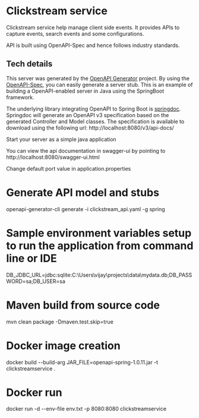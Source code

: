 # Clickstream service

Clickstream service help manage client side events. It provides APIs to capture events, search events and some configurations.

API is built using OpenAPI-Spec and hence follows industry standards.

## Tech details
This server was generated by the [OpenAPI Generator](https://openapi-generator.tech) project.
By using the [OpenAPI-Spec](https://openapis.org), you can easily generate a server stub.
This is an example of building a OpenAPI-enabled server in Java using the SpringBoot framework.

The underlying library integrating OpenAPI to Spring Boot is [springdoc](https://springdoc.org).
Springdoc will generate an OpenAPI v3 specification based on the generated Controller and Model classes.
The specification is available to download using the following url:
http://localhost:8080/v3/api-docs/

Start your server as a simple java application

You can view the api documentation in swagger-ui by pointing to
http://localhost:8080/swagger-ui.html

Change default port value in application.properties

# Generate API model and stubs
openapi-generator-cli generate -i clickstream_api.yaml -g spring

# Sample environment variables setup to run the application from command line or IDE
DB_JDBC_URL=jdbc:sqlite:C:\\Users\\vijay\\projects\\data\\mydata.db;DB_PASSWORD=sa;DB_USER=sa

# Maven build from source code
mvn clean package -Dmaven.test.skip=true

# Docker image creation
docker build --build-arg JAR_FILE=openapi-spring-1.0.11.jar -t clickstreamservice .

# Docker run
docker run -d --env-file env.txt -p 8080:8080 clickstreamservice
